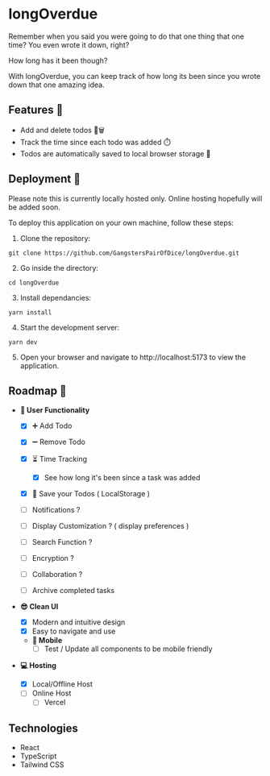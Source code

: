 # longOverdue

Remember when you said you were going to do that one thing that one time? You even wrote it down, right?

How long has it been though?

With longOverdue, you can keep track of how long its been since you wrote down that one amazing idea.

## Features 🚀

- Add and delete todos 📝🗑️
- Track the time since each todo was added ⏱️
- Todos are automatically saved to local browser storage 💾

## Deployment 🚀

Please note this is currently locally hosted only. Online hosting hopefully will be added soon.

To deploy this application on your own machine, follow these steps:

1. Clone the repository:

`git clone https://github.com/GangstersPairOfDice/longOverdue.git`

2. Go inside the directory:

`cd longOverdue`

3. Install dependancies:

`yarn install`

4. Start the development server:

`yarn dev`

5. Open your browser and navigate to http://localhost:5173 to view the application.

## Roadmap 🚀

- **👤 User Functionality**

  - [x] ➕ Add Todo
  - [x] ➖ Remove Todo
  - [x] ⏳ Time Tracking

    - [x] See how long it's been since a task was added

  - [x] 💾 Save your Todos ( LocalStorage )
  - [ ] Notifications ?
  - [ ] Display Customization ? ( display preferences )
  - [ ] Search Function ?
  - [ ] Encryption ?
  - [ ] Collaboration ?
  - [ ] Archive completed tasks

- **😎 Clean UI**

  - [x] Modern and intuitive design
  - [x] Easy to navigate and use
  - **📱 Mobile**
    - [ ] Test / Update all components to be mobile friendly

- **💻 Hosting**
  - [x] Local/Offline Host
  - [ ] Online Host
    - [ ] Vercel

## Technologies

- React
- TypeScript
- Tailwind CSS
